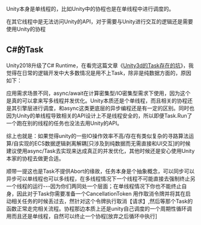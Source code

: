 Unity本身是单线程的，比如Unity中的协程也是在单线程中进行调度的。

在其它线程中是无法访问Unity的API，对于需要与Unity进行交互的逻辑还是需要使用Unity的协程



## C#的Task

Unity2018升级了C# Runtime，在看完这篇文章《[Unity3d的Task存在的坑](https://zhuanlan.zhihu.com/p/86168785)》，我觉得在日常的逻辑开发中大多数情况是用不上Task，除非是纯数据方面的，原因如下：

应用需求场景不同，async/await在计算密集型/IO密集型需求下使用，因为这个是真的可以拿来写多线程并发优化。Unity本质还是个单线程，而且相关的协程还是其引擎层进行调度，和async这类更底层的异步编程还是有一定的区别。同时也因为Unity的单线程导致相关的API设计上不是线程安全的，所以即便Task.Run了一个跑在别的线程的任务也没法去用Unity的API。

综上也就是：如果觉得unity的一些IO操作效率不高/存在有类似复杂的寻路算法运算/自实现的ECS数据逻辑剥离解耦[只涉及到纯数据而无需直接和UI交互]的时候建议使用async/Task去实现来达成真正的并发优化，其他时候还是安心使用Unity本家的协程去做更合适。

顺带一提这也是Task不提供Abort的缘故，任务本身是个抽象概念，可以同步可以异步可以单线程也可以多线程，在多线程情况下一个线程不可能直接去强制终止另一个线程的运行---因为你们两同处一个层面；在单线程情况下你也不能终止自身，因此对于Task你需要准备一个CancellationToken 用作取消令牌并将其在启动相关任务的时候丢过去，然针对这个令牌执行取消【请求】,然后等那个Task的函数正常走完相关流程。协程那边本质上还是unity自己调度的一个周期性循环调用而且还是单线程，自然可以终止一个协程[放弃之后循环中执行]

